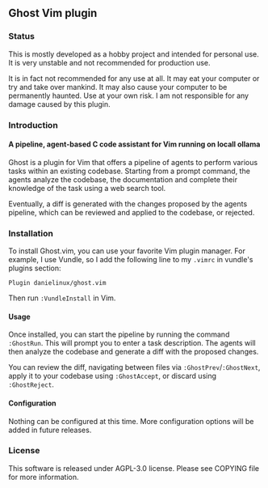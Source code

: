 ## Ghost Vim plugin

### Status

This is mostly developed as a hobby project and intended for personal use.
It is very unstable and not recommended for production use.

It is in fact not recommended for any use at all. It may eat your computer or 
try and take over mankind. It may also cause your computer to be permanently haunted.
Use at your own risk. I am not responsible for any damage caused by this plugin.

### Introduction

#### A pipeline, agent-based C code assistant for Vim running on locall ollama

Ghost is a plugin for Vim that offers a pipeline of agents to perform various tasks
within an existing codebase. Starting from a prompt command, the agents
analyze the codebase, the documentation and complete their knowledge of the task using
a web search tool.

Eventually, a diff is generated with the changes proposed by the agents pipeline, which
can be reviewed and applied to the codebase, or rejected.

### Installation

To install Ghost.vim, you can use your favorite Vim plugin manager. For example,
I use Vundle, so I add the following line to my `.vimrc` in vundle's plugins section:

```vim
Plugin danielinux/ghost.vim
```

Then run `:VundleInstall` in Vim.

#### Usage

Once installed, you can start the pipeline by running the command `:GhostRun`. This will prompt you to enter a task description. The agents will then analyze the codebase and generate a diff with the proposed changes.

You can review the diff, navigating between files via `:GhostPrev`/`:GhostNext`, apply it to your codebase using `:GhostAccept`, or discard using `:GhostReject`.


#### Configuration

Nothing can be configured at this time. More configuration options will be added in future releases.

### License

This software is released under AGPL-3.0 license. Please see COPYING file for more information.





